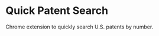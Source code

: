 Quick Patent Search
===================

Chrome extension to quickly search U.S. patents by number.

